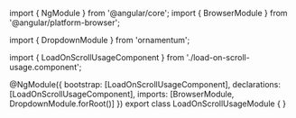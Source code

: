 import { NgModule } from '@angular/core';
import { BrowserModule } from '@angular/platform-browser';
  
import { DropdownModule } from 'ornamentum';
  
import { LoadOnScrollUsageComponent } from './load-on-scroll-usage.component';

@NgModule({
 bootstrap: [LoadOnScrollUsageComponent],
 declarations: [LoadOnScrollUsageComponent],
 imports: [BrowserModule, DropdownModule.forRoot()]
})
export class LoadOnScrollUsageModule {
}
